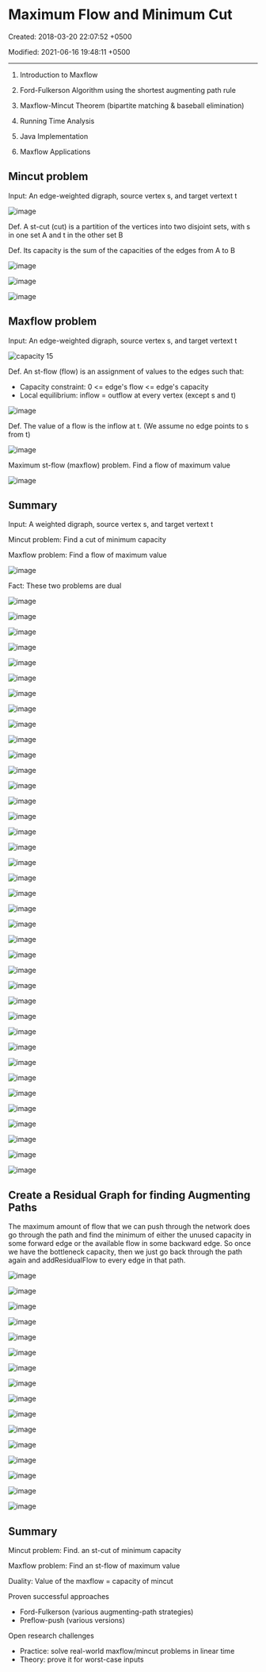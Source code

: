 # Maximum Flow and Minimum Cut

Created: 2018-03-20 22:07:52 +0500

Modified: 2021-06-16 19:48:11 +0500

---

1. Introduction to Maxflow

2. Ford-Fulkerson Algorithm using the shortest augmenting path rule

3. Maxflow-Mincut Theorem (bipartite matching & baseball elimination)

4. Running Time Analysis

5. Java Implementation

6. Maxflow Applications

## Mincut problem

Input: An edge-weighted digraph, source vertex s, and target vertext t

![image](media/Maximum-Flow-and-Minimum-Cut-image1.jpg)

Def. A st-cut (cut) is a partition of the vertices into two disjoint sets, with s in one set A and t in the other set B

Def. Its capacity is the sum of the capacities of the edges from A to B

![image](media/Maximum-Flow-and-Minimum-Cut-image2.jpg)

![image](media/Maximum-Flow-and-Minimum-Cut-image3.png)

![image](media/Maximum-Flow-and-Minimum-Cut-image4.png)

## Maxflow problem

Input: An edge-weighted digraph, source vertex s, and target vertext t

![capacity 15 ](media/Maximum-Flow-and-Minimum-Cut-image5.jpg)

Def. An st-flow (flow) is an assignment of values to the edges such that:

- Capacity constraint: 0 <= edge's flow <= edge's capacity
- Local equilibrium: inflow = outflow at every vertex (except s and t)

![image](media/Maximum-Flow-and-Minimum-Cut-image6.jpg)

Def. The value of a flow is the inflow at t. (We assume no edge points to s from t)

![image](media/Maximum-Flow-and-Minimum-Cut-image7.jpg)

Maximum st-flow (maxflow) problem. Find a flow of maximum value

![image](media/Maximum-Flow-and-Minimum-Cut-image8.jpg)

## Summary

Input: A weighted digraph, source vertex s, and target vertext t

Mincut problem: Find a cut of minimum capacity

Maxflow problem: Find a flow of maximum value

![image](media/Maximum-Flow-and-Minimum-Cut-image9.jpg)

Fact: These two problems are dual

![image](media/Maximum-Flow-and-Minimum-Cut-image10.png)

![image](media/Maximum-Flow-and-Minimum-Cut-image11.png)

![image](media/Maximum-Flow-and-Minimum-Cut-image12.png)

![image](media/Maximum-Flow-and-Minimum-Cut-image13.png)

![image](media/Maximum-Flow-and-Minimum-Cut-image14.png)

![image](media/Maximum-Flow-and-Minimum-Cut-image15.png)

![image](media/Maximum-Flow-and-Minimum-Cut-image16.png)

![image](media/Maximum-Flow-and-Minimum-Cut-image17.png)

![image](media/Maximum-Flow-and-Minimum-Cut-image18.png)

![image](media/Maximum-Flow-and-Minimum-Cut-image19.png)

![image](media/Maximum-Flow-and-Minimum-Cut-image20.png)

![image](media/Maximum-Flow-and-Minimum-Cut-image21.png)

![image](media/Maximum-Flow-and-Minimum-Cut-image22.png)

![image](media/Maximum-Flow-and-Minimum-Cut-image23.png)

![image](media/Maximum-Flow-and-Minimum-Cut-image24.png)

![image](media/Maximum-Flow-and-Minimum-Cut-image25.png)

![image](media/Maximum-Flow-and-Minimum-Cut-image26.png)

![image](media/Maximum-Flow-and-Minimum-Cut-image27.png)

![image](media/Maximum-Flow-and-Minimum-Cut-image28.png)

![image](media/Maximum-Flow-and-Minimum-Cut-image29.png)

![image](media/Maximum-Flow-and-Minimum-Cut-image30.png)

![image](media/Maximum-Flow-and-Minimum-Cut-image31.png)

![image](media/Maximum-Flow-and-Minimum-Cut-image32.png)

![image](media/Maximum-Flow-and-Minimum-Cut-image33.png)

![image](media/Maximum-Flow-and-Minimum-Cut-image34.png)

![image](media/Maximum-Flow-and-Minimum-Cut-image35.png)

![image](media/Maximum-Flow-and-Minimum-Cut-image36.png)

![image](media/Maximum-Flow-and-Minimum-Cut-image37.png)

![image](media/Maximum-Flow-and-Minimum-Cut-image38.png)

![image](media/Maximum-Flow-and-Minimum-Cut-image39.png)

![image](media/Maximum-Flow-and-Minimum-Cut-image40.png)

![image](media/Maximum-Flow-and-Minimum-Cut-image41.png)

![image](media/Maximum-Flow-and-Minimum-Cut-image42.png)

![image](media/Maximum-Flow-and-Minimum-Cut-image43.png)

![image](media/Maximum-Flow-and-Minimum-Cut-image44.png)

![image](media/Maximum-Flow-and-Minimum-Cut-image45.png)

![image](media/Maximum-Flow-and-Minimum-Cut-image46.png)

![image](media/Maximum-Flow-and-Minimum-Cut-image47.png)

## Create a Residual Graph for finding Augmenting Paths

The maximum amount of flow that we can push through the network does go through the path and find the minimum of either the unused capacity in some forward edge or the available flow in some backward edge. So once we have the bottleneck capacity, then we just go back through the path again and addResidualFlow to every edge in that path.

![image](media/Maximum-Flow-and-Minimum-Cut-image48.png)

![image](media/Maximum-Flow-and-Minimum-Cut-image49.png)

![image](media/Maximum-Flow-and-Minimum-Cut-image50.png)

![image](media/Maximum-Flow-and-Minimum-Cut-image51.png)

![image](media/Maximum-Flow-and-Minimum-Cut-image52.png)

![image](media/Maximum-Flow-and-Minimum-Cut-image53.png)

![image](media/Maximum-Flow-and-Minimum-Cut-image54.png)

![image](media/Maximum-Flow-and-Minimum-Cut-image55.png)

![image](media/Maximum-Flow-and-Minimum-Cut-image56.png)

![image](media/Maximum-Flow-and-Minimum-Cut-image57.png)

![image](media/Maximum-Flow-and-Minimum-Cut-image58.png)

![image](media/Maximum-Flow-and-Minimum-Cut-image59.png)

![image](media/Maximum-Flow-and-Minimum-Cut-image60.png)

![image](media/Maximum-Flow-and-Minimum-Cut-image61.png)

![image](media/Maximum-Flow-and-Minimum-Cut-image62.png)

![image](media/Maximum-Flow-and-Minimum-Cut-image63.png)

## Summary

Mincut problem: Find. an st-cut of minimum capacity

Maxflow problem: Find an st-flow of maximum value

Duality: Value of the maxflow = capacity of mincut

Proven successful approaches

- Ford-Fulkerson (various augmenting-path strategies)
- Preflow-push (various versions)

Open research challenges

- Practice: solve real-world maxflow/mincut problems in linear time
- Theory: prove it for worst-case inputs

